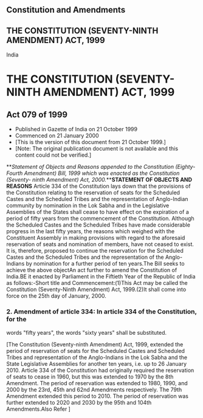 ## Constitution and Amendments

## THE CONSTITUTION (SEVENTY-NINTH AMENDMENT) ACT, 1999

India

# THE CONSTITUTION (SEVENTY-NINTH AMENDMENT) ACT, 1999

## Act 079 of 1999

  * Published in Gazette of India on 21 October 1999 
  * Commenced on 21 January 2000 
  * [This is the version of this document from 21 October 1999.] 
  * [Note: The original publication document is not available and this content could not be verified.] 

**_Statement of Objects and Reasons appended to the Constitution (Eighty-
Fourth Amendment) Bill, 1999 which was enacted as the Constitution (Seventy-
ninth Amendment) Act, 2000._****STATEMENT OF OBJECTS AND REASONS** Article 334
of the Constitution lays down that the provisions of the Constitution relating
to the reservation of seats for the Scheduled Castes and the Scheduled Tribes
and the representation of Anglo-Indian community by nomination in the Lok
Sabha and in the Legislative Assemblies of the States shall cease to have
effect on the expiration of a period of fifty years from the commencement of
the Constitution. Although the Scheduled Castes and the Scheduled Tribes have
made considerable progress in the last fifty years, the reasons which weighed
with the Constituent Assembly in making provisions with regard to the
aforesaid reservation of seats and nomination of members, have not ceased to
exist. It is, therefore, proposed to continue the reservation for the
Scheduled Castes and the Scheduled Tribes and the representation of the Anglo-
Indians by nomination for a further period of ten years.The Bill seeks to
achieve the above objectAn act further to amend the Constitution of India.BE
it enacted by Parliament in the Fiftieth Year of the Republic of India as
follows:-Short title and Commencement:(1)This Act may be called the
Constitution (Seventy-Ninth Amendment) Act, 1999.(2)It shall come into force
on the 25th day of January, 2000.

### 2\. Amendment of article 334: In article 334 of the Constitution, for the
words "fifty years", the words "sixty years" shall be substituted.

[The Constitution (Seventy-ninth Amendment) Act, 1999, extended the period of
reservation of seats for the Scheduled Castes and Scheduled Tribes and
representation of the Anglo-Indians in the Lok Sabha and the State Legislative
Assemblies for another ten years, i.e. up to 26 January 2010. Article 334 of
the Constitution had originally required the reservation of seats to cease in
1960, but this was extended to 1970 by the 8th Amendment. The period of
reservation was extended to 1980, 1990, and 2000 by the 23rd, 45th and 62nd
Amendments respectively. The 79th Amendment extended this period to 2010. The
period of reservation was further extended to 2020 and 2030 by the 95th and
104th Amendments.Also Refer ]

